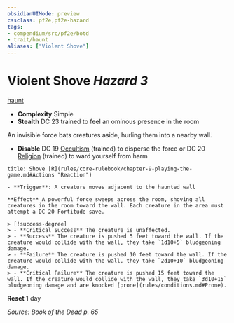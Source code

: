 ```yaml
---
obsidianUIMode: preview
cssclass: pf2e,pf2e-hazard
tags:
- compendium/src/pf2e/botd
- trait/haunt
aliases: ["Violent Shove"]
---
```

# Violent Shove *Hazard 3*  
[haunt](rules/traits/haunt.md)  

- **Complexity** Simple
- **Stealth** DC 23 trained to feel an ominous presence in the room  

An invisible force bats creatures aside, hurling them into a nearby wall.

- **Disable** DC 19 [Occultism](compendium/skills.md#Occultism) (trained) to disperse the force or DC 20 [Religion](compendium/skills.md#Religion) (trained) to ward yourself from harm  
     
```ad-embed-ability
title: Shove [R](rules/core-rulebook/chapter-9-playing-the-game.md#Actions "Reaction")

- **Trigger**: A creature moves adjacent to the haunted wall

**Effect** A powerful force sweeps across the room, shoving all creatures in the room toward the wall. Each creature in the area must attempt a DC 20 Fortitude save.

> [!success-degree] 
> - **Critical Success** The creature is unaffected.
> - **Success** The creature is pushed 5 feet toward the wall. If the creature would collide with the wall, they take `1d10+5` bludgeoning damage.
> - **Failure** The creature is pushed 10 feet toward the wall. If the creature would collide with the wall, they take `2d10+10` bludgeoning damage.
> - **Critical Failure** The creature is pushed 15 feet toward the wall. If the creature would collide with the wall, they take `3d10+15` bludgeoning damage and are knocked [prone](rules/conditions.md#Prone).
```

**Reset** 1 day  

*Source: Book of the Dead p. 65*